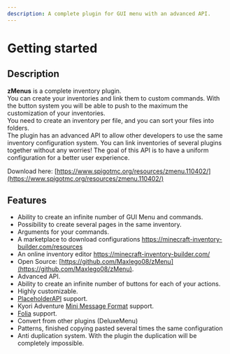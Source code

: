 ```yaml
---
description: A complete plugin for GUI menu with an advanced API.
---
```


# Getting started

## Description

**zMenus** is a complete inventory plugin.\
You can create your inventories and link them to custom commands. With the button system you will be able to push to the maximum the customization of your inventories.\
You need to create an inventory per file, and you can sort your files into folders.\
The plugin has an advanced API to allow other developers to use the same inventory configuration system. You can link inventories of several plugins together without any worries! The goal of this API is to have a uniform configuration for a better user experience.



Download here: [https://www.spigotmc.org/resources/zmenu.110402/](https://www.spigotmc.org/resources/zmenu.110402/)

## Features

* Ability to create an infinite number of GUI Menu and commands.
* Possibility to create several pages in the same inventory.
* Arguments for your commands.
* A marketplace to download configurations https://minecraft-inventory-builder.com/resources
* An online inventory editor https://minecraft-inventory-builder.com/
* Open Source: [https://github.com/Maxlego08/zMenu](https://github.com/Maxlego08/zMenu).
* Advanced API.
* Ability to create an infinite number of buttons for each of your actions.
* Highly customizable.
* [PlaceholderAPI](https://www.spigotmc.org/resources/placeholderapi.6245/) support.
* Kyori Adventure [Mini Message Format](https://docs.adventure.kyori.net/minimessage/format.html) support.
* [Folia](https://papermc.io/software/folia) support.
* Convert from other plugins (DeluxeMenu)
* Patterns, finished copying pasted several times the same configuration
* Anti duplication system. With the plugin the duplication will be completely impossible.
